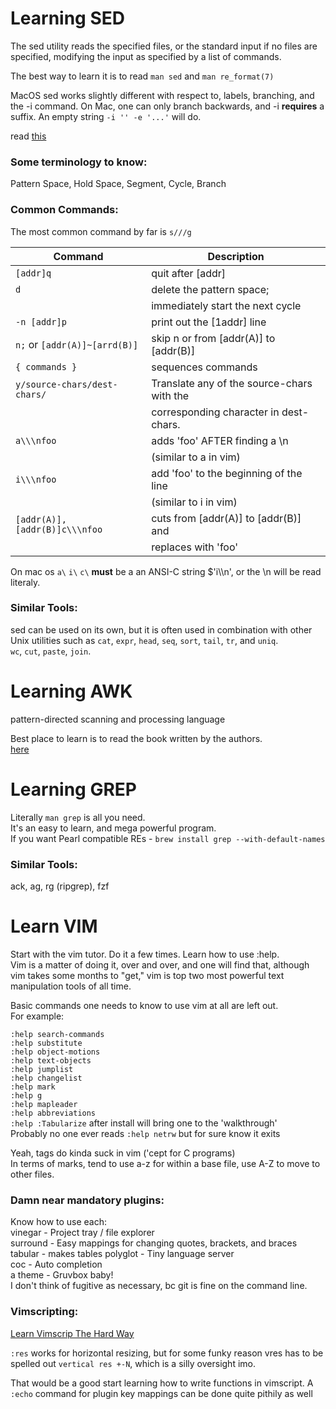 # Learning SED
The sed utility reads the specified files, or the standard input if no files
are specified, modifying the input as specified by a list of commands. <br>

The best way to learn it is to read `man sed` and `man re_format(7)`<br>

MacOS sed works slightly different with respect to, labels, branching, and
the -i command. On Mac, one can only branch backwards, and -i <b>requires</b>
a suffix. An empty string `-i '' -e '...'` will do.<br>

read [this](https://unix.stackexchange.com/questions/13711/differences-between-sed-on-mac-osx-and-other-standard-sed) <br>

### Some terminology to know:
Pattern Space, Hold Space, Segment, Cycle, Branch <br>

### Common Commands:
The most common command by far is `s///g`<br>

| Command                       | Description                                |
| ---                           | ---                                        |
| `[addr]q`                     | quit after [addr]
| `d`                           | delete the pattern space;
|                               | immediately start the next cycle
| `-n [addr]p`                  | print out the [1addr] line
| `n;` or `[addr(A)]~[arrd(B)]` | skip n or from [addr(A)] to [addr(B)]
| `{ commands }`                | sequences commands
| `y/source-chars/dest-chars/`  | Translate any of the source-chars with the
|                               | corresponding character in dest-chars.
| `a\\\nfoo`                    | adds 'foo' AFTER finding a \n
|                               | (similar to a in vim)
| `i\\\nfoo`                    | add 'foo' to the beginning of the line
|                               | (similar to i in vim)
| `[addr(A)],[addr(B)]c\\\nfoo` | cuts from [addr(A)] to [addr(B)] and
|                               | replaces with 'foo'

On mac os `a\` `i\` `c\` <b>must</b> be a an ANSI-C string $'i\\\n', or the \n will be read literaly.<br>

### Similar Tools:
sed can be used on its own, but it is often used in combination with
other Unix utilities such as `cat`, `expr`, `head`, `seq`,
`sort`, `tail`, `tr`, and `uniq`. <br>
`wc`, `cut`, `paste`, `join`. <br>

# Learning AWK
pattern-directed scanning and processing language <br>

Best place to learn is to read the book written by the authors.<br>
[here](https://github.com/tpn/pdfs/blob/master/The%20AWK%20Programming%20Language%20(1988).pdf) <br>

# Learning GREP
Literally `man grep` is all you need.<br>
It's an easy to learn, and mega powerful program.<br>
If you want Pearl compatible REs - `brew install grep --with-default-names`<br>

### Similar Tools:
ack, ag, rg (ripgrep), fzf<br>


# Learn VIM
Start with the vim tutor. Do it a few times. Learn how to use :help. <br>
Vim is a matter of doing it, over and over, and one will find that, although
vim takes some months to "get," vim is top two most powerful text
manipulation tools of all time. <br>

Basic commands one needs to know to use vim at all are left out. <br>
For example:<br>

`:help search-commands` <br>
`:help substitute` <br>
`:help object-motions` <br>
`:help text-objects` <br>
`:help jumplist` <br>
`:help changelist` <br>
`:help mark` <br>
`:help g` <br>
`:help mapleader` <br>
`:help abbreviations` <br>
`:help :Tabularize` after install will bring one to the 'walkthrough' <br>
Probably no one ever reads `:help netrw` but for sure know it exits <br>

Yeah, tags do kinda suck in vim ('cept for C programs) <br>
In terms of marks, tend to use a-z for within a base file, use A-Z to move
to other files.<br>

### Damn near mandatory plugins:
Know how to use each:<br>
vinegar - Project tray / file explorer <br>
surround - Easy mappings for changing quotes, brackets, and braces <br>
tabular - makes tables
polyglot - Tiny language server <br>
coc - Auto completion <br>
a theme - Gruvbox baby! <br>
I don't think of fugitive as necessary, bc git is fine on the command line.<br>

### Vimscripting:
[Learn Vimscrip The Hard Way]( https://learnvimscriptthehardway.stevelosh.com/ )

`:res` works for horizontal resizing, but for some funky reason vres has
to be spelled out `vertical res +-N`, which is a silly oversight imo. <br>

That would be a good start learning how to write functions in vimscript.
A `:echo` command for plugin key mappings can be done quite pithily as well<br>

